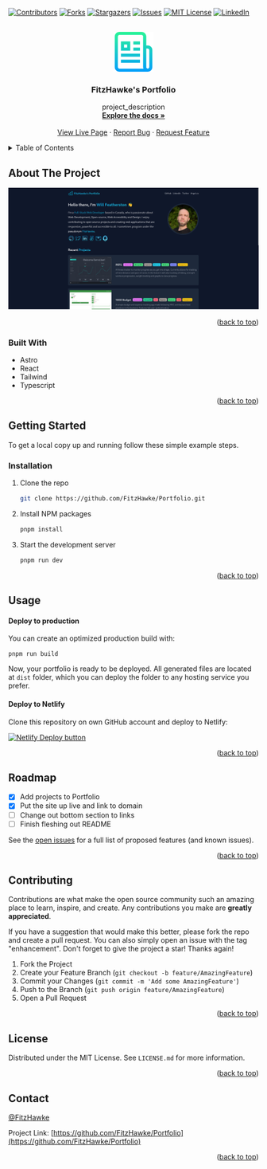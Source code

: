<!-- Improved compatibility of back to top link: See: https://github.com/othneildrew/Best-README-Template/pull/73 -->

<a name="readme-top"></a>

<!--
*** Thanks for checking out the Best-README-Template. If you have a suggestion
*** that would make this better, please fork the repo and create a pull request
*** or simply open an issue with the tag "enhancement".
*** Don't forget to give the project a star!
*** Thanks again! Now go create something AMAZING! :D
-->

<!-- PROJECT SHIELDS -->
<!--
*** I'm using markdown "reference style" links for readability.
*** Reference links are enclosed in brackets [ ] instead of parentheses ( ).
*** See the bottom of this document for the declaration of the reference variables
*** for contributors-url, forks-url, etc. This is an optional, concise syntax you may use.
*** https://www.markdownguide.org/basic-syntax/#reference-style-links
-->

[![Contributors][contributors-shield]][contributors-url]
[![Forks][forks-shield]][forks-url]
[![Stargazers][stars-shield]][stars-url]
[![Issues][issues-shield]][issues-url]
[![MIT License][license-shield]][license-url]
[![LinkedIn][linkedin-shield]][linkedin-url]

<!-- PROJECT LOGO -->
<br />
<div align="center">
  <a href="https://github.com/FitzHawke/Portfolio">
    <img src="./public/logo.png" alt="Logo" width="80" height="80">
  </a>

<h3 align="center">FitzHawke's Portfolio</h3>

  <p align="center">
    project_description
    <br />
    <a href="https://github.com/FitzHawke/Portfolio"><strong>Explore the docs »</strong></a>
    <br />
    <br />
    <a href="https://fitzhawke.com">View Live Page</a>
    ·
    <a href="https://github.com/FitzHawke/Portfolio/issues">Report Bug</a>
    ·
    <a href="https://github.com/FitzHawke/Portfolio/issues">Request Feature</a>
  </p>
</div>

<!-- TABLE OF CONTENTS -->
<details>
  <summary>Table of Contents</summary>
  <ol>
    <li>
      <a href="#about-the-project">About The Project</a>
      <ul>
        <li><a href="#built-with">Built With</a></li>
      </ul>
    </li>
    <li>
      <a href="#getting-started">Getting Started</a>
      <ul>
        <li><a href="#prerequisites">Prerequisites</a></li>
        <li><a href="#installation">Installation</a></li>
      </ul>
    </li>
    <li><a href="#usage">Usage</a></li>
    <li><a href="#roadmap">Roadmap</a></li>
    <li><a href="#contributing">Contributing</a></li>
    <li><a href="#license">License</a></li>
    <li><a href="#contact">Contact</a></li>
    <li><a href="#acknowledgments">Acknowledgments</a></li>
  </ol>
</details>

<!-- ABOUT THE PROJECT -->

## About The Project

![Portfolio Screenshot](./src/assets/pic_site.png)

<p align="right">(<a href="#readme-top">back to top</a>)</p>

### Built With

- Astro
- React
- Tailwind
- Typescript

<p align="right">(<a href="#readme-top">back to top</a>)</p>

<!-- GETTING STARTED -->

## Getting Started

To get a local copy up and running follow these simple example steps.

### Installation

1. Clone the repo
   ```sh
   git clone https://github.com/FitzHawke/Portfolio.git
   ```
2. Install NPM packages
   ```sh
   pnpm install
   ```
3. Start the development server
   ```sh
   pnpm run dev
   ```

<p align="right">(<a href="#readme-top">back to top</a>)</p>

<!-- USAGE EXAMPLES -->

## Usage

#### Deploy to production

You can create an optimized production build with:

```shell
pnpm run build
```

Now, your portfolio is ready to be deployed. All generated files are located at
`dist` folder, which you can deploy the folder to any hosting service you
prefer.

#### Deploy to Netlify

Clone this repository on own GitHub account and deploy to Netlify:

[![Netlify Deploy button](https://www.netlify.com/img/deploy/button.svg)](https://app.netlify.com/start/deploy?repository=https://github.com/FitzHawke/Portfolio/)

<p align="right">(<a href="#readme-top">back to top</a>)</p>

<!-- ROADMAP -->

## Roadmap

- [x] Add projects to Portfolio
- [x] Put the site up live and link to domain
- [ ] Change out bottom section to links
- [ ] Finish fleshing out README

See the [open issues](https://github.com/FitzHawke/Portfolio/issues) for a full list of proposed features (and known issues).

<p align="right">(<a href="#readme-top">back to top</a>)</p>

<!-- CONTRIBUTING -->

## Contributing

Contributions are what make the open source community such an amazing place to learn, inspire, and create. Any contributions you make are **greatly appreciated**.

If you have a suggestion that would make this better, please fork the repo and create a pull request. You can also simply open an issue with the tag "enhancement".
Don't forget to give the project a star! Thanks again!

1. Fork the Project
2. Create your Feature Branch (`git checkout -b feature/AmazingFeature`)
3. Commit your Changes (`git commit -m 'Add some AmazingFeature'`)
4. Push to the Branch (`git push origin feature/AmazingFeature`)
5. Open a Pull Request

<p align="right">(<a href="#readme-top">back to top</a>)</p>

<!-- LICENSE -->

## License

Distributed under the MIT License. See `LICENSE.md` for more information.

<p align="right">(<a href="#readme-top">back to top</a>)</p>

<!-- CONTACT -->

## Contact

[@FitzHawke](https://twitter.com/FitzHawke)

Project Link: [https://github.com/FitzHawke/Portfolio](https://github.com/FitzHawke/Portfolio)

<p align="right">(<a href="#readme-top">back to top</a>)</p>

<!-- MARKDOWN LINKS & IMAGES -->
<!-- https://www.markdownguide.org/basic-syntax/#reference-style-links -->

[contributors-shield]: https://img.shields.io/github/contributors/FitzHawke/Portfolio.svg?style=for-the-badge
[contributors-url]: https://github.com/FitzHawke/Portfolio/graphs/contributors
[forks-shield]: https://img.shields.io/github/forks/FitzHawke/Portfolio.svg?style=for-the-badge
[forks-url]: https://github.com/FitzHawke/Portfolio/network/members
[stars-shield]: https://img.shields.io/github/stars/FitzHawke/Portfolio.svg?style=for-the-badge
[stars-url]: https://github.com/FitzHawke/Portfolio/stargazers
[issues-shield]: https://img.shields.io/github/issues/FitzHawke/Portfolio.svg?style=for-the-badge
[issues-url]: https://github.com/FitzHawke/Portfolio/issues
[license-shield]: https://img.shields.io/github/license/FitzHawke/Portfolio.svg?style=for-the-badge
[license-url]: https://github.com/FitzHawke/Portfolio/blob/master/LICENSE.txt
[linkedin-shield]: https://img.shields.io/badge/-LinkedIn-black.svg?style=for-the-badge&logo=linkedin&colorB=555
[linkedin-url]: https://linkedin.com/in/will-featherston
[product-screenshot]: images/screenshot.png
[Next.js]: https://img.shields.io/badge/next.js-000000?style=for-the-badge&logo=nextdotjs&logoColor=white
[Next-url]: https://nextjs.org/
[React.js]: https://img.shields.io/badge/React-20232A?style=for-the-badge&logo=react&logoColor=61DAFB
[React-url]: https://reactjs.org/
[Vue.js]: https://img.shields.io/badge/Vue.js-35495E?style=for-the-badge&logo=vuedotjs&logoColor=4FC08D
[Vue-url]: https://vuejs.org/
[Angular.io]: https://img.shields.io/badge/Angular-DD0031?style=for-the-badge&logo=angular&logoColor=white
[Angular-url]: https://angular.io/
[Svelte.dev]: https://img.shields.io/badge/Svelte-4A4A55?style=for-the-badge&logo=svelte&logoColor=FF3E00
[Svelte-url]: https://svelte.dev/
[Laravel.com]: https://img.shields.io/badge/Laravel-FF2D20?style=for-the-badge&logo=laravel&logoColor=white
[Laravel-url]: https://laravel.com
[Bootstrap.com]: https://img.shields.io/badge/Bootstrap-563D7C?style=for-the-badge&logo=bootstrap&logoColor=white
[Bootstrap-url]: https://getbootstrap.com
[JQuery.com]: https://img.shields.io/badge/jQuery-0769AD?style=for-the-badge&logo=jquery&logoColor=white
[JQuery-url]: https://jquery.com
